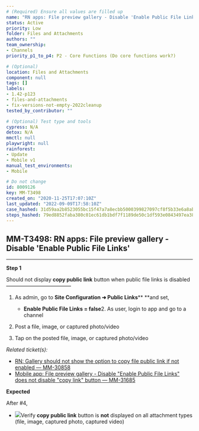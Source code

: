 ```yaml
---
# (Required) Ensure all values are filled up
name: "RN apps: File preview gallery - Disable 'Enable Public File Links'"
status: Active
priority: Low
folder: Files and Attachments
authors: ""
team_ownership: 
- Channels
priority_p1_to_p4: P2 - Core Functions (Do core functions work?)

# (Optional)
location: Files and Attachments
component: null
tags: []
labels: 
- 1.42-p123
- files-and-attachments
- fix-versions-not-empty-2022cleanup
tested_by_contributor: ""

# (Optional) Test type and tools
cypress: N/A
detox: N/A
mmctl: null
playwright: null
rainforest: 
- Update
- Mobile v1
manual_test_environments: 
- Mobile

# Do not change
id: 8009126
key: MM-T3498
created_on: "2020-11-25T17:07:10Z"
last_updated: "2022-09-09T17:58:10Z"
case_hashed: 31d59aa2b8523055bc15f47a7a8ecbb5000399827097cf8f5b33e6a8abc086ced273f9793e0fceae03dcbf08422fe08b
steps_hashed: 79ed8852faba380c01ec61db1bdf7f1189de50c1df593e0843497ea3807e23bd9143f7cad4f345c95ccc3ca6342e4c7a
---
```


<!-- (Auto-generated) Based on frontmatter's "key" and "name" -->

## MM-T3498: RN apps: File preview gallery - Disable 'Enable Public File Links'

---

**Step 1**

Should not display **copy public link** button when public file links is disabled\
–––––––––––––––––––––––––

1. As admin, go to **Site Configuration ➜ Public Links**\*\* \*\*and set,

   - **Enable Public File Links = false**2. As user, login to app and go to a channel

2. Post a file, image, or captured photo/video

3. Tap on the posted file, image, or captured photo/video

_Related ticket(s):_

- [RN: Gallery should not show the option to copy file public link if not enabled — MM-30858](https://mattermost.atlassian.net/browse/MM-30858)
- [Mobile app: File preview gallery - Disable "Enable Public File Links" does not disable "copy link" button — MM-31685](https://mattermost.atlassian.net/browse/MM-31685)

**Expected**

After #4,

- ![](https://cloudfront.tm4j.smartbear.com/tenant/ad722c15-e2a6-3788-82f3-92f99221f446/project/10302/embedded-f3277290f945470c4add5d21ef3dc7ca7b74388fc7152bfb6b99ae58c66a95a8-1604004728981-Screen+Shot+2020-10-29+at+1.51.55+PM.png)Verify **copy public link** button is **not** displayed on all attachment types (file, image, captured photo, captured video)
